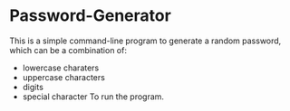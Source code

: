 # Password-Generator
This is a simple command-line program to generate a random password, which can be a combination of:
- lowercase charaters
- uppercase characters
- digits
- special character
To run the program.


